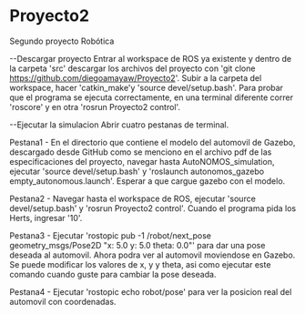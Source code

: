 # Proyecto2
Segundo proyecto Robótica


--Descargar proyecto
Entrar al workspace de ROS ya existente y dentro de la carpeta 'src' descargar los archivos del proyecto con 'git clone https://github.com/diegoamayaw/Proyecto2'. Subir a la carpeta del workspace, hacer 'catkin_make'y 'source devel/setup.bash'. Para probar que el programa se ejecuta correctamente, en una terminal diferente correr 'roscore' y en otra 'rosrun Proyecto2 control'.

--Ejecutar la simulacion
Abrir cuatro pestanas de terminal.

Pestana1 - En el directorio que contiene el modelo del automovil de Gazebo, descargado desde GitHub como se menciono en el archivo pdf de las especificaciones del proyecto, navegar hasta AutoNOMOS_simulation, ejecutar 'source devel/setup.bash' y 'roslaunch autonomos_gazebo empty_autonomous.launch'. Esperar a que cargue gazebo con el modelo.

Pestana2 - Navegar hasta el workspace de ROS, ejecutar 'source devel/setup.bash' y 'rosrun Proyecto2 control'. Cuando el programa pida los Herts, ingresar '10'.

Pestana3 - Ejecutar 'rostopic pub -1 /robot/next_pose geometry_msgs/Pose2D "x: 5.0
y: 5.0
theta: 0.0"' para dar una pose deseada al automovil. Ahora podra ver al automovil moviendose en Gazebo. Se puede modificar los valores de x, y y theta, asi como ejecutar este comando cuando guste para cambiar la pose deseada.

Pestana4 - Ejecutar 'rostopic echo robot/pose' para ver la posicion real del automovil con coordenadas.




